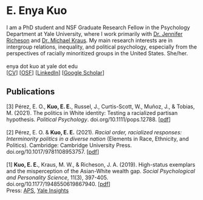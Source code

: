 <h1>E. Enya Kuo</h1>
I am a PhD student and NSF Graduate Research Fellow in the Psychology Department at Yale University, where I work primarily with <a href="https://spcl.yale.edu/">Dr. Jennifer Richeson</a> and <a href="https://www.csinequality.com/">Dr. Michael Kraus</a>. My main research interests are in intergroup relations, inequality, and political psychology, especially from the perspectives of racially minoritized groups in the United States. She/her.
<br>
<br>
enya dot kuo at yale dot edu
<br>
[<a href="https://app.box.com/s/bbfd9v8tq9edwsv5imysmn9i9nw4yu8d">CV</a>] 
[<a href="https://osf.io/zc96s/">OSF</a>]
[<a href="https://www.linkedin.com/in/enyakuo/">LinkedIn</a>]
[<a href="https://scholar.google.com/citations?user=whztlp8AAAAJ&hl=en&oi=ao">Google Scholar</a>] 
<h2>Publications</h2>
[3] Pérez, E. O., <b>Kuo, E. E.</b>, Russel, J., Curtis-Scott, W., Muñoz, J., & Tobias, M. (2021). The politics in White identity: Testing a racialized partisan hypothesis. <i>Political Psychology</i>. doi.org/10.1111/pops.12788. [<a href="https://drive.google.com/file/d/1B9tHAqCG_G794lEvXJu8l-3GULnq-P4L/view?usp=sharing">pdf</a>] 
<br>
<br>
[2] Pérez, E. O. & <b>Kuo, E. E.</b> (2021). <i>Racial order, racialized responses: Interminority politics in a diverse nation</i> (Elements in Race, Ethnicity, and Politics). Cambridge: Cambridge University Press. doi.org/10.1017/9781108953757. [<a href="https://drive.google.com/file/d/1JHZiYCvgFzYPNPgyvVR2t0n2vPVkuYY0/view?usp=sharing">pdf</a>] 
<br>
<br>
[1] <b>Kuo, E. E.</b>, Kraus, M. W., & Richeson, J. A. (2019). High-status exemplars and the misperception of the Asian-White wealth gap. <i>Social Psychological and Personality Science</i>, 11(3), 397-405. doi.org/10.1177/1948550619867940. [<a href="https://drive.google.com/file/d/17tiCSImBI1bhkwUUddsVKgEMeY1ZoC5C/view?usp=sharing">pdf</a>]
<br>Press: <a href="https://www.psychologicalscience.org/observer/misperceptions-about-racial-wealth-gap-examined-in-new-report">APS</a>, <a href="https://insights.som.yale.edu/insights/stereotypes-of-asian-americans-skew-estimates-of-racial-wealth-gap">Yale Insights</a>
